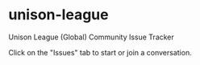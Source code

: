 # unison-league
Unison League (Global) Community Issue Tracker

Click on the "Issues" tab to start or join a conversation.
